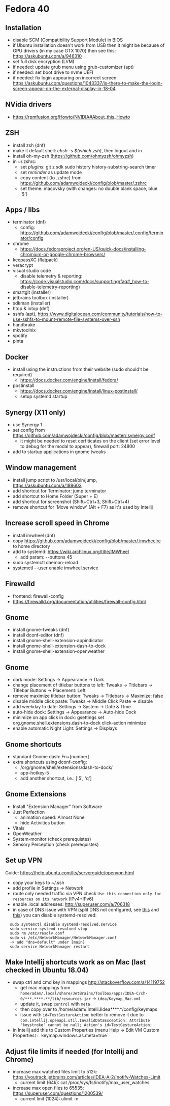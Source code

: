 # Fedora 40

## Installation
- disable SCM (Compatibility Support Module) in BIOS
- if Ubuntu installation doesn't work from USB then it might be because of GPU drivers (in my case GTX 1070) then see this: https://askubuntu.com/a/946310
- set full disk encryption (LVM)
- if needed: update grub menu using grub-customizer (apt)
- if needed: set boot drive to nvme UEFI
- if needed: fix login appearing on incorrect screen: https://askubuntu.com/questions/1043337/is-there-to-make-the-login-screen-appear-on-the-external-display-in-18-04

## NVidia drivers
- https://rpmfusion.org/Howto/NVIDIA#About_this_Howto

## ZSH
- install zsh (dnf)
- make it default shell: _chsh -s $(which zsh)_, then logout and in
- install oh-my-zsh (https://github.com/ohmyzsh/ohmyzsh)
- in ~/.zshrc:
  - set _plugins_: git z sdk sudo history history-substring-search timer
  - set _reminder_ as update mode
  - copy content (to .zshrc) from https://github.com/adamwojdecki/config/blob/master/.zshrc
  - set theme: macovsky (with changes: no double blank space, blue '$')

## Apps / libs
- terminator (dnf)
  - config: https://github.com/adamwojdecki/config/blob/master/.config/terminator/config
- chrome
  - https://docs.fedoraproject.org/en-US/quick-docs/installing-chromium-or-google-chrome-browsers/
- keepassXC (flatpack)
- veracrypt
- visual studio code
  - disable telemetry & reporting: https://code.visualstudio.com/docs/supporting/faq#_how-to-disable-telemetry-reporting)
- smartgit (installer)
- jetbrains toolbox (installer)
- sdkman (installer)
- htop & iotop (dnf)
- sshfs (apt), https://www.digitalocean.com/community/tutorials/how-to-use-sshfs-to-mount-remote-file-systems-over-ssh
- handbrake
- mkvtoolnix
- spotify
- pinta

## Docker
- install using the instructions from their website (sudo should't be required)
  - https://docs.docker.com/engine/install/fedora/
- postinstall
  - https://docs.docker.com/engine/install/linux-postinstall/
  - setup systemd startup


## Synergy (X11 only)
- use Synergy 1
- set config from https://github.com/adamwojdecki/config/blob/master/.synergy.conf
  - it might be needed to reset cerfiticates on the client (set error level to debug for the modal to appear), firewall port: 24800
- add to startup applications in gnome tweaks

## Window management
- install jump script to /usr/local/bin/jump, https://askubuntu.com/a/189603
- add shortcut for Terminator: jump terminator
- add shortcut to Home Folder (Super + E)
- add shortcut for screenshot (Shift+Ctrl+3, Shift+Ctrl+4)
- remove shortcut for 'Move window' (Alt + F7) as it's used by Intellij

## Increase scroll speed in Chrome
- install imwheel (dnf)
- copy https://github.com/adamwojdecki/config/blob/master/.imwheelrc to home directory
- add to systemd: https://wiki.archlinux.org/title/IMWheel
  - add param: --buttons 45
- sudo systemctl daemon-reload
- systemctl --user enable imwheel.service

## Firewalld
- frontend: firewall-config
- https://firewalld.org/documentation/utilities/firewall-config.html

## Gnome
- install gnome-tweaks (dnf)
- install dconf-editor (dnf)
- install gnome-shell-extension-appindicator
- install gnome-shell-extension-dash-to-dock
- install gnome-shell-extension-openweather

## Gnome
- dark mode: Settings -> Appearance -> Dark
- change placement of titlebar buttons to left: Tweaks -> Titlebars -> Titlebar Buttons -> Placement: Left
- remove maximize titlebar button: Tweaks -> Titlebars -> Maximize: false
- disable middle click paste: Tweaks -> Middle Click Paste -> disable
- add weekday to date: Settings -> System -> Date & TIme
- auto-hide dock: Settings -> Appearance -> Auto-hide Dock
- minimize on app click in dock: gsettings set org.gnome.shell.extensions.dash-to-dock click-action minimize
- enable automatic Night Light: Settings -> Displays

## Gnome shortcuts
- standard Gnome dash: Fn+[number]
- extra shortcuts using dconf-config:
  - /org/gnome/shell/extensions/dash-to-dock/
  - app-hotkey-5
  - add another shortcut, i.e.: ['<Super>5', '<Super>q']

## Gnome Extensions
- Install "Extension Manager" from Software
- Just Perfection
  - animation speed: Almost None
  - hide Activities button
- Vitals
- OpenWeather
- System-monitor (check prerequistes)
- Sensory Perception (check prerequistes)

## Set up VPN
Guide: https://help.ubuntu.com/lts/serverguide/openvpn.html
- copy your keys to ~/.ssh
- add profile in Settings -> Network
- route only needed traffic via VPN check `Use this connection only for resources on its network` (IPv4+IPv6)
- enable .local addresses: http://superuser.com/a/706318
- in case of DNS issue with VPN (split DNS not configured, see [this](https://blogs.gnome.org/mcatanzaro/2020/12/17/understanding-systemd-resolved-split-dns-and-vpn-configuration/) and [this](https://askubuntu.com/questions/1147134/dns-settings-on-network-manager-when-using-vpn)) you can disable systemd-resolved:
```
  sudo systemctl disable systemd-resolved.service
  sudo service systemd-resolved stop
  sudo rm /etc/resolv.conf
  sudo vi /etc/NetworkManager/NetworkManager.conf
  -> add "dns=default" under [main]
  sudo service NetworkManager restart
```

## Make Intellij shortcuts work as on Mac (last checked in Ubuntu 18.04)
- swap ctrl and cmd key in mappings http://stackoverflow.com/a/14119752
  - get mac mappings from `home/adam/.local/share/JetBrains/Toolbox/apps/IDEA-C/ch-0/***.****.**/lib/resources.jar` -> `idea/Keymap_Mac.xml`
  - update it, swap `control` with `meta`
  - then copy over to /home/adam/.IntelliJIdea****.*/config/keymaps
  - issue with `id=TestGestureAction`: better to remove it due to `com.intellij.openapi.util.InvalidDataException: Attribute 'keystroke' cannot be null; Action's id=TestGestureAction;`
- in Intellij add this to Custom Properties (menu Help -> Edit VM Custom Properties`): `keymap.windows.as.meta=true`

## Adjust file limits if needed (for Intellij and Chrome)
- increase max watched files limit to 512k: https://youtrack.jetbrains.com/articles/IDEA-A-2/Inotify-Watches-Limit
  - current limit (64k): cat /proc/sys/fs/inotify/max_user_watches 
- increase max open files to 65535: https://superuser.com/questions/1200539/
  - current linit (1024): ulimit -n
